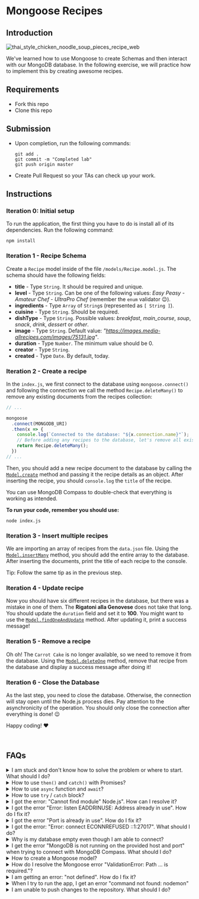 

# Mongoose Recipes

## Introduction

![thai_style_chicken_noodle_soup_pieces_recipe_web](https://user-images.githubusercontent.com/23629340/38369283-ac1bda62-38e7-11e8-9c9b-d9df623f1bc3.jpg)

We've learned how to use Mongoose to create Schemas and then interact with our MongoDB database. In the following exercise, we will practice how to implement this by creating awesome recipes.

## Requirements

- Fork this repo
- Clone this repo

## Submission

- Upon completion, run the following commands:

  ```shell
  git add .
  git commit -m "Completed lab"
  git push origin master
  ```

- Create Pull Request so your TAs can check up your work.

## Instructions

### Iteration 0: Initial setup

To run the application, the first thing you have to do is install all of its dependencies. Run the following command:

```shell
npm install
```

### Iteration 1 - Recipe Schema

Create a `Recipe` model inside of the file `/models/Recipe.model.js`. The schema should have the following fields:

- **title** - Type `String`. It should be required and unique.
- **level** - Type `String`. Can be one of the following values: _Easy Peasy_ - _Amateur Chef_ - _UltraPro Chef_ (remember the `enum` validator :wink:).
- **ingredients** - Type `Array` of `String`s (represented as `[ String ]`).
- **cuisine** - Type `String`. Should be required.
- **dishType** - Type `String`. Possible values: _breakfast_, _main_course_, _soup_, _snack_, _drink_, _dessert_ or _other_.
- **image** - Type `String`. Default value: _"https://images.media-allrecipes.com/images/75131.jpg"_.
- **duration** - Type `Number`. The minimum value should be 0.
- **creator** - Type `String`.
- **created** - Type `Date`. By default, today.


### Iteration 2 - Create a recipe

In the `index.js`, we first connect to the database using `mongoose.connect()` and following the connection we call the method `Recipe.deleteMany()` to remove any existing documents from the recipes collection:

```js
// ...

mongoose
  .connect(MONGODB_URI)
  .then(x => {
    console.log(`Connected to the database: "${x.connection.name}"`);
    // Before adding any recipes to the database, let's remove all existing ones
    return Recipe.deleteMany();
  })
// ...
```



Then, you should add a new recipe document to the database by calling the [`Model.create`](https://mongoosejs.com/docs/api.html#model_Model.create) method and passing it the recipe details as an object. After inserting the recipe, you should `console.log` the `title` of the recipe.

You can use MongoDB Compass to double-check that everything is working as intended.

**To run your code, remember you should use:**

```shell
node index.js
```

### Iteration 3 - Insert multiple recipes

We are importing an array of recipes from the `data.json` file. Using the [`Model.insertMany`](https://mongoosejs.com/docs/api.html#model_Model.insertMany) method, you should add the entire array to the database. After inserting the documents, print the title of each recipe to the console.

Tip: Follow the same tip as in the previous step.


### Iteration 4 - Update recipe

Now you should have six different recipes in the database, but there was a mistake in one of them. The **Rigatoni alla Genovese** does not take that long. You should update the `duration` field and set it to **100**. You might want to use the [`Model.findOneAndUpdate`](https://mongoosejs.com/docs/api.html#model_Model.findOneAndUpdate) method. After updating it, print a success message!



### Iteration 5 - Remove a recipe

Oh oh! The `Carrot Cake` is no longer available, so we need to remove it from the database. Using the [`Model.deleteOne`](https://mongoosejs.com/docs/api.html#model_Model.deleteOne) method, remove that recipe from the database and display a success message after doing it!



### Iteration 6 - Close the Database

As the last step, you need to close the database. Otherwise, the connection will stay open until the Node.js process dies. Pay attention to the asynchronicity of the operation. You should only close the connection after everything is done! :wink:

Happy coding! :heart:

<br>

## FAQs


<details>
  <summary>I am stuck and don't know how to solve the problem or where to start. What should I do?</summary>

  <br>
  
  If you are stuck in your code and don't know how to solve the problem or where to start, you should take a step back and try to form a clear question about the specific issue you are facing. This will help you narrow down the problem and come up with potential solutions.

  For example, is it a concept that you don't understand, or are you receiving an error message that you don't know how to fix? It is usually helpful to try to state the problem as clearly as possible, including any error messages you are receiving. This can help you communicate the issue to others and potentially get help from classmates or online resources. 

  Once you have a clear understanding of the problem, you will be able to start working toward the solution.

  <br>

  [Back to top](#faqs)

</details>

<details>
  <summary>How to use <code>then()</code> and <code>catch()</code> with Promises?</summary>

  <br>

  When working with Promises or a *function that returns a promise*, you can attach the `.then()` method to handle the resolved value and a `catch()` method to handle the possible rejection value.

  Here is an example of how to use `.then()` and `.catch()` to handle a simple promise:

  ```js
  myPromise
    .then((result) => {
      console.log(result);
    })
    .catch((error) => {
      console.log(error);
    })
  ```

  Here is an example of using `.then()` and `.catch()` to handle a promise returned by a function/method:

  ```js
  someAPI.getData()
    .then((result) => {
      console.log(result);
    })
    .catch((error) => {
      console.log(error);
    })
  ```

  <br>

  If you are trying to execute multiple promises in a sequence, you can do so by returning a promise from a `.then()` block. Example:

  ```js
  someAPI.getData()
      .then((result1) => {
          console.log(result1
          return someAPI.getData( // Return another pending promise
      .then((result2) => { // Handle the returned promise
          console.log(result2
      })
      .catch((error) => {
          console.log(error
      })
  ```

  The first line `someAPI.getData()` initiates an asynchronous operation, which returns a promise. The `.then()` method is then called on the promise to handle the resolved value.

  The first `then()` returns another promise with another call to `someAPI.getData()`, which allows to chain another `then()` function that handles the second resolved value, logging it to the console.

  <br>

  [Back to top](#faqs)

</details>

<details>
  <summary>How to use <code>async</code> function and <code>await</code>?</summary>

  <br>

  You create an asynchronous function by using the `async` keyword before the function definition.

  An `async` function allows you to use the `await` keyword inside the function body to wait for a promise to resolve.

  When using an `async` function to handle asynchronous code (e.g. API call) that may potentially throw an error, we have to add a `try`/`catch` block to be able to handle any potential errors.

  ##### Syntax

  ```js
  async function doSomething() {
    try {
      // Code that will be executed asynchronously
      // that might throw an error
    }
    catch (error) {
      // Handle the error
    }
  }
  ```

  <br>

  ##### Using `await` inside an `async` function

  Here is an example of using `await` inside of an `async` function to await for a promise to resolve:

  ```js
  async function getData() {
    try {
      let response = await fetch('https://api.github.com/search/repositories?q=js');
      let data = await response.json();
      console.log(data);
    }
    catch (error) {
      // error handling
    } 
  }
  ```

  In the above example, the first `await` is used to wait for the promise returned by `fetch()` to resolve. The value of the resolved promise is then assigned to the variable `response`.

  The second `await` is used to parse the response as json object, and is used to wait for the promise returned by `response.json()`. The resolved value is then assigned to the variable `data`.

  The function uses the `return` keyword to return the `data` to allow consuming the value outside of the function.

  <br>

  ##### An `async` function always returns a Promise

  The difference between a *regular function* and an `async` function is that the **`async` function always returns a Promise**. 

  Once defined, you can invoke an `async` function just like a regular function and **handle the Promise it returns using `.then()` and `.catch()` or `await`**.

  <br>

  Here's an example of using `then` and `catch` to handle a Promise returned by an `async` function:

  ```js
  async function greeting() {
    // An `async` function always returns a promise
    // This value will be returned as a Promise
    return "HELLO IRONHACKERS!";
  }

  greeting()
    .then((result) => {
      console.log(result);
    })
    .catch((error) => {
      console.log("Error:", error);
    })
  ```

  <br>

  Here's an example of handling the same `async` function but this time using `await`:

  ```js
  async function greeting() {
    // Async function always returns a promise
    // This value will be returned as a Promise
    return "HELLO IRONHACKERS!";
  }

  // We need another wrapper `async` function so that we can use `await`
  async function wrapperFunction() {
    try {
      const result = await greeting()
      console.log(result);
    }
    catch (error) {
      console.log("Error:", error);
    }
  }
  ```

  Note that we needed another wrapper `async` function to be able to use `await`.

  <br>

  [Back to top](#faqs)

</details>

<details>
  <summary>How to use <code>try</code> / <code>catch</code> block?</summary>

  <br>

  The `try`/`catch`  block is used to handle errors that occur during the execution of a program.

  The `try` block contains the code that might throw an error, and the `catch` block contains the code that will handle the error.

  Here is an example of using a `try`/`catch` block:

  ```js
  try {
    // Code that might throw an error
  } catch (error) {
    // Handle the error
  }
  ```

  The `try`/`catch` block is typically used in `async` functions when handling asynchronous code that may potentially throw an error.

  Here is an example of using a `try`/`catch` block in an `async` function when handling a promise:

  ```js
  async function doSomething() {

    try {
      // Code that might throw an error
      const result = await someAsyncFunction();
    }
    catch (error) {
      // Handle the error
      console.error(error);
    }
    
  }
  ```

  In the above example, the `try` block contains an asynchronous operation that might throw an error:  `await someAsyncFunction()`. If an error is thrown, execution will automatically jump to the `catch` block.

  <br>

  [Back to top](#faqs)

</details>

<details>
  <summary>I got the error: "Cannot find module" Node.js". How can I resolve it?</summary>

  <br>

  The error "Cannot find module" in a Node.js application means that the module you are trying to import or use does not exist in your project or cannot be found by Node.js.

  There are a few things you can try to resolve the issue:

  1. **Dependencies are not installed**: Make sure that all dependencies are installed.
   To do this, run the command `npm install` in the root folder of your project.
   This will install all of the dependencies listed in the project's `package.json` file, and ensure that all of the modules that your Node'js application requires are available.
  2. **Module is not installed**: Make sure that the *package* you are trying to use is listed in the project's `package.json` and that it is installed.
   To do this, run the command `npm install <package_name>`, replacing the `<package_name>` with the name of the package.
   This will add the package to the list of dependencies in the `package.json` file, and install it in the project.
  3. **Module is not imported:** Make sure that you've imported the module/package correctly and that the `require` statement is spelled correctly and available in the correct place in your code.
  4. **Wrong file path:** If you are importing another file as a module, make sure that the file you are trying to require is located in the correct folder and that you are using the correct file path.
  5. **Wrong module/package name:** Check the spelling of the package name you are trying to import.

  <br>

  [Back to top](#faqs)

</details>

<details>
  <summary>I got the error "Error: listen EADDRINUSE: Address already in use". How do I fix it?</summary>

  <br>

  This error means that the port is taken by another process that is still running on that port. 
  To fix the issue, you need to kill the process using the port and then run the command again. Here's how to do it:

  #### On Mac/Linux

  To kill the process running on port `3000`, run the following command in the terminal:

  ```bash
  sudo kill -9 $(lsof -t -i:3000)   
  ```

  **Important:** Replace the above example port *3000* with the port number of the process you are trying to kill.

  <br>

  #### On Windows

  ##### 1. Using the Task Manager

  To kill the running process on Windows using the Task Manager do the following:

  1. Open the **Task Manager** by pressing: **<kbd>Ctrl</kbd>** + **<kbd>Shift</kbd>** + **<kbd>Esc</kbd>** 
  2. Find the Node process you want to terminate.
  3. Right-click and select **End Task**

  <br>

  ##### 2. Using Command Prompt

  To kill the running process on Windows using the Command Prompt do the following:

  1. Open the windows **Start** menu
  2. Search for **CMD** in the search bar
  3. In the search results, right-click on **Command Prompt** and select **Run as administrator**. This will open the Command Prompt terminal.
  4. In the Command Prompt terminal, run the following command to find the process ID:

   ```bash
   netstat -ano|findstr "PID :3000"
   ```

   > If the process happens to be running on another port, simply replace `3000` with the number the port number the process is running on.

   This will return the process id (PID). You should then run the following command using the process id (PID) you got in the previous step to terminate the process:

   ```bash
   taskkill /PID 12345 /f
   ```

   **Important:** Replace the above example PID *12345*, with the process id (PID) you got in the previous step.

  <br>

  [Back to top](#faqs)

</details>

<details>
  <summary>I got the error "Port is already in use". How do I fix it?</summary>

  <br>

  This error means that the port is taken by another process that is still running on that port. 
  To fix the issue, you need to kill the process using the port and then run the command again. Here's how to do it:

  #### On Mac/Linux

  To kill the process running on port `3000`, run the following command in the terminal:

  ```bash
  sudo kill -9 $(lsof -t -i:3000)   
  ```

  **Important:** Replace the above example port *3000* with the port number of the process you are trying to kill.

  <br>

  #### On Windows

  ##### 1. Using the Task Manager

  To kill the running process on Windows using the Task Manager do the following:

  1. Open the **Task Manager** by pressing: **<kbd>Ctrl</kbd>** + **<kbd>Shift</kbd>** + **<kbd>Esc</kbd>** 
  2. Find the Node process you want to terminate.
  3. Right-click and select **End Task**

  <br>

  ##### 2. Using Command Prompt

  To kill the running process on Windows using the Command Prompt do the following:

  1. Open the windows **Start** menu
  2. Search for **CMD** in the search bar
  3. In the search results, right-click on **Command Prompt** and select **Run as administrator**. This will open the Command Prompt terminal.
  4. In the Command Prompt terminal, run the following command to find the process ID:

   ```bash
   netstat -ano|findstr "PID :3000"
   ```

   > If the process happens to be running on another port, simply replace `3000` with the number the port number the process is running on.

   This will return the process id (PID). You should then run the following command using the process id (PID) you got in the previous step to terminate the process:

   ```bash
   taskkill /PID 12345 /f
   ```

  **Important:** Replace the above example PID *12345*, with the process id (PID) you got in the previous step.

  <br>

  [Back to top](#faqs)

</details>

<details>
  <summary>I got the error: "Error: connect ECONNREFUSED ::1:27017". What should I do?</summary>

  <br>

  This error means that the Node.js application is unable to connect to a MongoDB instance running on the local (same) machine.
  There are a few things you should look at to troubleshoot this:

  1. **Check the database connection string**: Check that the connection string is correct. The database connection string should be in the format:

   ```python
   mongodb://127.0.0.1:27017/databaseName
   ```

  2. **Verify that MongoDB is running on your machine**: Check that MongoDB is running on your machine. If it is not running, restart the service according to the following instructions:

   **On Mac:**

   Check if MongoDB is running on your machine, by running the command:

   ```bash
   brew services list
   ```

   You should see the service `mongodb-community` listed as `started`. If not, run the following command to start it:

   ```bash
   brew services start mongodb-community
   ```

   <br>

   **On Ubuntu:**
   You can start the [`mongod`](https://www.mongodb.com/docs/manual/reference/program/mongod/#mongodb-binary-bin.mongod) process by issuing the following command:

   ```bash
   sudo systemctl start mongod
   ```

   If you receive an error similar to the following when starting [`mongod`:](https://www.mongodb.com/docs/manual/reference/program/mongod/#mongodb-binary-bin.mongod)

   > ```
   > Failed to start mongod.service: Unit mongod.service not found.
   > ```

   Run the following command first:

   ```bash
   sudo systemctl daemon-reload
   ```

   Then run the start command above again.

   <br>
   
   **On Windows:**

   To open the *MongoDB* process on Windows, you will need to do these steps:

   - Go to your *Program Files* in your *C:* drive - the local disk
   - In *Program Files* go to the *MongoDB* folder
   - Inside the *MongoDB* folder, follow this path `Server/4.4/bin`. The version number on your system (`4.4`) may be slightly different for the newer installations.
   - Double-click on the file named **mongod.exe**.

     <details style="font-size: 14px; cursor: pointer; outline: none;">
      <summary> Check the image inside </summary>

     <br>
    
     ![](https://education-team-2020.s3.eu-west-1.amazonaws.com/web-dev/prework/installations/win-installations-bootcamp-mongo-03.png)
    
     </details>
   
   <br>

  [Back to top](#faqs)

</details>

<details>
  <summary>Why is my database empty even though I am able to connect?</summary>

  <br>

  It is normal for the database to be empty if you have not inserted any data into it. If you want to confirm that your connection to the database is working correctly, you can try inserting a simple document into a collection and then querying the collection or checking the database to see if the document was added.

  <br>

  [Back to top](#faqs)

</details>

<details>
  <summary>I get the error "MongoDB is not running on the provided host and port" when trying to connect with MongoDB Compass. What should I do?</summary>

  <br>

  If you are trying to connect to a MongoDB instance running locally, you should first check that MongoDB is running on your machine. If it is not running, restart the service according to the following instructions:

   **On Mac:**

  Check if MongoDB is running on your machine, by running the command:

  ```bash
  brew services list
  ```

  You should see the service `mongodb-community` listed as `started`. If not, run the following command to start it:

  ```bash
  brew services start mongodb-community
  ```

   <br>

  **On Ubuntu:**
  
  You can start the [`mongod`](https://www.mongodb.com/docs/manual/reference/program/mongod/#mongodb-binary-bin.mongod) process by issuing the following command:

  ```bash
  sudo systemctl start mongod
  ```

  If you receive an error similar to the following when starting [`mongod`:](https://www.mongodb.com/docs/manual/reference/program/mongod/#mongodb-binary-bin.mongod)

  > ```
  > Failed to start mongod.service: Unit mongod.service not found.
  > ```

  Run the following command first:

  ```bash
  sudo systemctl daemon-reload
  ```

  Then run the start command above again.


   <br>
   
   **On Windows:**

   To open the *MongoDB* process on Windows, you will need to do these steps:

   - Go to your *Program Files* in your *C:* drive - the local disk
   - In *Program Files* go to the *MongoDB* folder
   - Inside the *MongoDB* folder, follow this path `Server/4.4/bin`. The version number on your system (`4.4`) may be slightly different for the newer installations.
   - Double-click on the file named **mongod.exe**.

     <details style="font-size: 14px; cursor: pointer; outline: none;">
      <summary> Check the image inside </summary>

     <br>
    
     ![](https://education-team-2020.s3.eu-west-1.amazonaws.com/web-dev/prework/installations/win-installations-bootcamp-mongo-03.png)
    
     </details>

   <br>

  [Back to top](#faqs)

</details>

<details>
  <summary>How to create a Mongoose model?</summary>

  <br>

  The mongoose model serves as a blueprint for creating and managing documents within MongoDB collections. The mongoose model is an overlay on top of one MongoDB collection, that we use to query and interact with that database collection.

  Here is an example of creating a `User` model to manage documents in the `users` collection:

  ```js
  // IMPORT MONGOOSE
  const mongoose = require("mongoose");

  // CREATE A SCHEMA - defines the shape of the documents
  const userSchema = new mongoose.Schema({ 
    firstName: String,
    lastName: String 
  });

  // CREATE THE MODEL
  const User = mongoose.model("User", schema);

  // EXPORT THE MODEL
  module.exports = User;
  ```

  <br>

  In the above example, we created and exported a `User` model, so that it can be imported and used anywhere in the application for managing the database collection `users`.

Let's break down the above example and the steps in creating a mongoose model:

1. **Import mongoose:** The first step is to import the `mongoose` library.
2. **Create a schema:**  The next step is to create a schema, which defines the shape of the documents that will be stored in the `users` collection. In the above example, the schema has two fields `firstName` and `lastName` which are both strings.
3. **Create the model**: The last step is to create the model. This is doe using the method `mongoose.model()` , which takes two arguments: the name of the model, in this case `'User'` and the schema it should use.
   Mongoose automatically pluralizes and converts to lowercase the provided model name and uses it as the name of the collection. In this case, the string `'User'` is automatically converted into a collection name -> `users`.
4. **Export the model:** After the model is created, it needs to be exported so it can be used in other parts of the application.

  <br>

  [Back to top](#faqs)

</details>

<details>
  <summary>How do I resolve the Mongoose error "ValidationError: Path ... is required."?</summary>

  <br>

  This error occurs when you try to save a document to the database without a value for a field that is marked as required in the model.
  To fix this error, make sure that you are providing a value for all required fields when creating or updating a document. You can verify that you are providing the correct values by using the console.log to inspect the data before saving it to the database.

  <br>

  [Back to top](#faqs)

</details>

<details>
  <summary>I am getting an error: "not defined". How do I fix it?</summary>

  <br>

  The "ReferenceError: variable is not defined" error in JavaScript occurs when you try to access a variable or a function that has not been defined yet or is out of scope. 
  To fix the issue, check that you have defined the variable or function that you are trying to use and double-check the spelling to make sure you are using the correct name.
  In case the variable or a function is defined in another file, make sure that the file has been imported or loaded correctly.

  <br>

  [Back to top](#faqs)

</details>

<details>
  <summary>When I try to run the app, I get an error "command not found: nodemon"</summary>

  <br>

  Make sure you have `nodemon` installed globally:
  

  ```bash
  npm install -g nodemon
  ```

  This will install nodemon globally on your system, making it available to all of your projects.

  <br>

  [Back to top](#faqs)

</details>

<details>
  <summary>I am unable to push changes to the repository. What should I do?</summary>

  <br>

  There are a couple of possible reasons why you may be unable to *push* changes to a Git repository:

   1. **You have not committed your changes:** Before you can push your changes to the repository, you need to commit them using the `git commit` command. Make sure you have committed your changes and try pushing again. To do this, run the following terminal commands from the project folder:

   ```bash
   git add .
   git commit -m "Your commit message"
   git push
   ```

   2. **You do not have permission to push to the repository:** If you have cloned the repository directly from the main Ironhack repository without making a *Fork* first, you do not have write access to the repository.
   To check which remote repository you have cloned, run the following terminal command from the project folder:

   ```bash
   git remote -v
   ```

  If the link shown is the same as the main Ironhack repository, you will need to fork the repository to your GitHub account first, and then clone your fork to your local machine to be able to push the changes.

  Note: You may want to make a copy of the code you have locally, to avoid losing it in the process.

  <br>

  [Back to top](#faqs)

</details>
